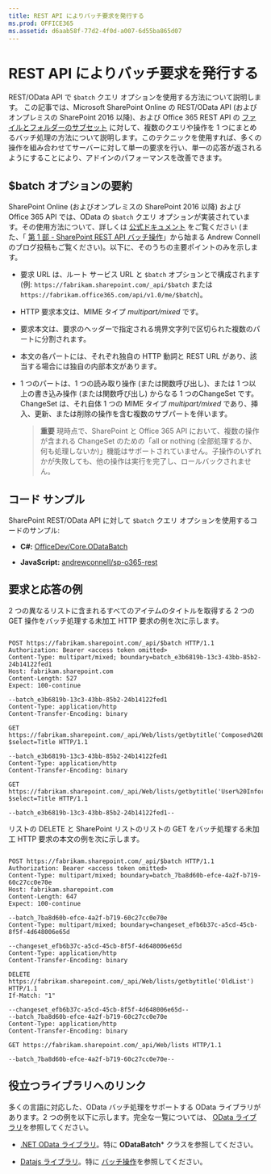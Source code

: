 ```yaml
---
title: REST API によりバッチ要求を発行する
ms.prod: OFFICE365
ms.assetid: d6aab58f-77d2-4f0d-a007-6d55ba865d07
---
```



# REST API によりバッチ要求を発行する
REST/OData API で  `$batch` クエリ オプションを使用する方法について説明します。
この記事では、Microsoft SharePoint Online の REST/OData API (およびオンプレミスの SharePoint 2016 以降)、および Office 365 REST API の  [ファイルとフォルダーのサブセット](http://msdn.microsoft.com/en-us/office/office365/api/files-rest-operations) に対して、複数のクエリや操作を 1 つにまとめるバッチ処理の方法について説明します。このテクニックを使用すれば、多くの操作を組み合わせてサーバーに対して単一の要求を行い、単一の応答が返されるようにすることにより、アドインのパフォーマンスを改善できます。





## $batch オプションの要約

SharePoint Online (およびオンプレミスの SharePoint 2016 以降) および Office 365 API では、OData の  `$batch` クエリ オプションが実装されています。その使用方法について、詳しくは [公式ドキュメント](http://www.odata.org/documentation/odata-version-3-0/batch-processing) をご覧ください (また、「 [第 1 部 - SharePoint REST API バッチ操作](http://www.andrewconnell.com/blog/part-1-sharepoint-rest-api-batching-understanding-batching-requests)」から始まる Andrew Connell のブログ投稿もご覧ください)。以下に、そのうちの主要ポイントのみを示します。




- 要求 URL は、ルート サービス URL と  `$batch` オプションとで構成されます (例: `https://fabrikam.sharepoint.com/_api/$batch` または `https://fabrikam.office365.com/api/v1.0/me/$batch`)。


- HTTP 要求本文は、MIME タイプ  *multipart/mixed*  です。


- 要求本文は、要求のヘッダーで指定される境界文字列で区切られた複数のパートに分割されます。


- 本文の各パートには、それぞれ独自の HTTP 動詞と REST URL があり、該当する場合には独自の内部本文があります。


- 1 つのパートは、1 つの読み取り操作 (または関数呼び出し)、または 1 つ以上の書き込み操作 (または関数呼び出し) からなる 1 つのChangeSet です。ChangeSet は、それ自体 1 つの MIME タイプ  *multipart/mixed*  であり、挿入、更新、または削除の操作を含む複数のサブパートを伴います。

    > **重要**
    > 現時点で、SharePoint と Office 365 API において、複数の操作が含まれる ChangeSet のための「all or nothing (全部処理するか、何も処理しないか)」機能はサポートされていません。子操作のいずれかが失敗しても、他の操作は実行を完了し、ロールバックされません。 

## コード サンプル

SharePoint REST/OData API に対して  `$batch` クエリ オプションを使用するコードのサンプル:




- **C#:** [OfficeDev/Core.ODataBatch](https://github.com/OfficeDev/PnP/tree/master/Samples/Core.ODataBatch)


- **JavaScript:** [andrewconnell/sp-o365-rest](https://github.com/andrewconnell/sp-o365-rest/blob/master/SpRestBatchSample/Scripts/App.js)



## 要求と応答の例

2 つの異なるリストに含まれるすべてのアイテムのタイトルを取得する 2 つの GET 操作をバッチ処理する未加工 HTTP 要求の例を次に示します。



```

POST https://fabrikam.sharepoint.com/_api/$batch HTTP/1.1
Authorization: Bearer <access token omitted>
Content-Type: multipart/mixed; boundary=batch_e3b6819b-13c3-43bb-85b2-24b14122fed1
Host: fabrikam.sharepoint.com
Content-Length: 527
Expect: 100-continue

--batch_e3b6819b-13c3-43bb-85b2-24b14122fed1
Content-Type: application/http
Content-Transfer-Encoding: binary

GET https://fabrikam.sharepoint.com/_api/Web/lists/getbytitle('Composed%20Looks')/items?$select=Title HTTP/1.1

--batch_e3b6819b-13c3-43bb-85b2-24b14122fed1
Content-Type: application/http
Content-Transfer-Encoding: binary

GET https://fabrikam.sharepoint.com/_api/Web/lists/getbytitle('User%20Information%20List')/items?$select=Title HTTP/1.1

--batch_e3b6819b-13c3-43bb-85b2-24b14122fed1--
```

リストの DELETE と SharePoint リストのリストの GET をバッチ処理する未加工 HTTP 要求の本文の例を次に示します。





```

POST https://fabrikam.sharepoint.com/_api/$batch HTTP/1.1
Authorization: Bearer <access token omitted>
Content-Type: multipart/mixed; boundary=batch_7ba8d60b-efce-4a2f-b719-60c27cc0e70e
Host: fabrikam.sharepoint.com
Content-Length: 647
Expect: 100-continue

--batch_7ba8d60b-efce-4a2f-b719-60c27cc0e70e
Content-Type: multipart/mixed; boundary=changeset_efb6b37c-a5cd-45cb-8f5f-4d648006e65d

--changeset_efb6b37c-a5cd-45cb-8f5f-4d648006e65d
Content-Type: application/http
Content-Transfer-Encoding: binary

DELETE https://fabrikam.sharepoint.com/_api/Web/lists/getbytitle('OldList') HTTP/1.1
If-Match: "1"

--changeset_efb6b37c-a5cd-45cb-8f5f-4d648006e65d--
--batch_7ba8d60b-efce-4a2f-b719-60c27cc0e70e
Content-Type: application/http
Content-Transfer-Encoding: binary

GET https://fabrikam.sharepoint.com/_api/Web/lists HTTP/1.1

--batch_7ba8d60b-efce-4a2f-b719-60c27cc0e70e--```


## 役立つライブラリへのリンク

多くの言語に対応した、OData バッチ処理をサポートする OData ライブラリがあります。2 つの例を以下に示します。完全な一覧については、 [OData ライブラリ](http://www.odata.org/libraries/)を参照してください。




-  [.NET OData ライブラリ](http://msdn.microsoft.com/ja-jp/office/microsoft.data.odata%28v=vs.90%29)。特に **ODataBatch*** クラスを参照してください。


-  [Datajs ライブラリ](http://datajs.codeplex.com/documentation)。特に [バッチ操作](http://datajs.codeplex.com/wikipage?title=datajs%20OData%20API&amp;referringTitle=Documentation#Batch)を参照してください。




